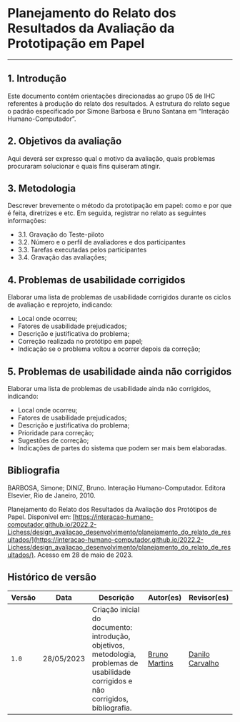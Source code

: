 # Planejamento do Relato dos Resultados da Avaliação da Prototipação em Papel
---
## 1. Introdução
Este documento contém orientações direcionadas ao grupo 05 de IHC referentes à produção do relato dos resultados. A estrutura do relato segue o padrão especificado por Simone Barbosa e Bruno Santana em “Interação Humano-Computador”.

## 2. Objetivos da avaliação
Aqui deverá ser expresso qual o motivo da avaliação, quais problemas procuraram solucionar e quais fins quiseram atingir.

## 3. Metodologia
Descrever brevemente o método da prototipação em papel: como e por que é feita, diretrizes e etc. Em seguida, registrar no relato as seguintes informações:

- 3.1. Gravação do Teste-piloto
- 3.2. Número e o perfil de avaliadores e dos participantes
- 3.3. Tarefas executadas pelos participantes
- 3.4. Gravação das avaliações;

## 4. Problemas de usabilidade corrigidos
Elaborar uma lista de problemas de usabilidade corrigidos durante os ciclos de avaliação e reprojeto, indicando:

- Local onde ocorreu;
- Fatores de usabilidade prejudicados;
- Descrição e justificativa do problema;
- Correção realizada no protótipo em papel;
- Indicação se o problema voltou a ocorrer depois da correção;

## 5. Problemas de usabilidade ainda não corrigidos
Elaborar uma lista de problemas de usabilidade ainda não corrigidos, indicando:

- Local onde ocorreu;
- Fatores de usabilidade prejudicados;
- Descrição e justificativa do problema;
- Prioridade para correção;
- Sugestões de correção;
- Indicações de partes do sistema que podem ser mais bem elaboradas.

## Bibliografia
BARBOSA, Simone; DINIZ, Bruno. Interação Humano-Computador. Editora Elsevier, Rio de Janeiro, 2010.

Planejamento do Relato dos Resultados da Avaliação dos Protótipos de Papel. Disponível em: [https://interacao-humano-computador.github.io/2022.2-Lichess/design_avaliacao_desenvolvimento/planejamento_do_relato_de_resultados/](https://interacao-humano-computador.github.io/2022.2-Lichess/design_avaliacao_desenvolvimento/planejamento_do_relato_de_resultados/). Acesso em 28 de maio de 2023. 

## Histórico de versão
| Versão | Data | Descrição | Autor(es) | Revisor(es) |
| --- | --- | --- | --- | --- |
|  `1.0`   | 28/05/2023 | Criação inicial do documento: introdução, objetivos, metodologia, problemas de usabilidade corrigidos e não corrigidos, bibliografia. | [Bruno Martins](https://github.com/gitbmvb) | [Danilo Carvalho](https://github.com/Danilo-Carvalho-Antunes) |